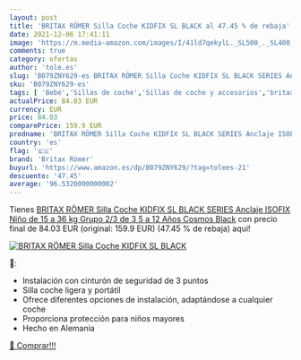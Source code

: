 ```yaml
---
layout: post
title: 'BRITAX RÖMER Silla Coche KIDFIX SL BLACK al 47.45 % de rebaja'
date: 2021-12-06 17:41:11
image: 'https://m.media-amazon.com/images/I/41ld7qekylL._SL500_._SL400_.jpg'
comments: true
category: ofertas
author: 'tole.es'
slug: 'B079ZNY629-es BRITAX RÖMER Silla Coche KIDFIX SL BLACK SERIES Anclaje...'
sku: 'B079ZNY629-es'
tags: [ 'Bebé','Sillas de coche','Sillas de coche y accesorios','britax römer','isofix','römer', ]
actualPrice: 84.03 EUR
currency: EUR
price: 84.03
comparePrice: 159.9 EUR
prodname: 'BRITAX RÖMER Silla Coche KIDFIX SL BLACK SERIES Anclaje ISOFIX Niño de 15 a 36 kg Grupo 2/3 de 3 5 a 12 Años  Cosmos Black'
country: 'es'
flag: '🇪🇸'
brand: 'Britax Römer'
buyurl: 'https://www.amazon.es/dp/B079ZNY629/?tag=tolees-21'
descuento: '47.45'
average: '96.5320000000002'
---
```


Tienes [BRITAX RÖMER Silla Coche KIDFIX SL BLACK SERIES Anclaje ISOFIX Niño de 15 a 36 kg Grupo 2/3 de 3 5 a 12 Años  Cosmos Black](https://www.amazon.es/dp/B079ZNY629/?tag=tolees-21) con precio final de  84.03 EUR (original: 159.9 EUR) (47.45 %  de rebaja) aqui!

[![BRITAX RÖMER Silla Coche KIDFIX SL BLACK](https://m.media-amazon.com/images/I/41ld7qekylL._SL500_._SL400_.jpg)](https://www.amazon.es/dp/B079ZNY629/?tag=tolees-21)

🔎:

- Instalación con cinturón de seguridad de 3 puntos
- Silla coche ligera y portátil
- Ofrece diferentes opciones de instalación, adaptándose a cualquier coche
- Proporciona protección para niños mayores
- Hecho en Alemania

[🛒 Comprar!!!](https://www.amazon.es/dp/B079ZNY629/?tag=tolees-21)
